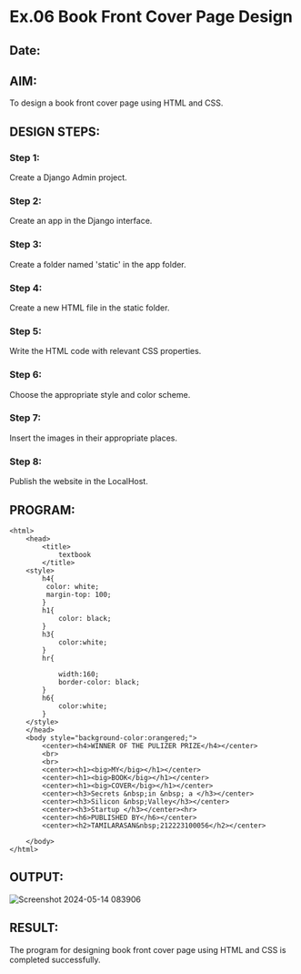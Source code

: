# Ex.06 Book Front Cover Page Design
## Date:

## AIM:
To design a book front cover page using HTML and CSS.

## DESIGN STEPS:

### Step 1:
Create a Django Admin project.

### Step 2:
Create an app in the Django interface.

### Step 3:
Create a folder named 'static' in the app folder.

### Step 4:
Create a new HTML file in the static folder.

### Step 5:
Write the HTML code with relevant CSS properties.

### Step 6:
Choose the appropriate style and color scheme.

### Step 7:
Insert the images in their appropriate places.

### Step 8:
Publish the website in the LocalHost.

## PROGRAM:
```
<html>
    <head>
        <title>
            textbook
        </title>
    <style>
        h4{
         color: white;
         margin-top: 100;
        }
        h1{
            color: black;
        }
        h3{
            color:white;
        }
        hr{
           
            width:160;
            border-color: black;
        }
        h6{
            color:white;
        }
    </style>
    </head>
    <body style="background-color:orangered;">
        <center><h4>WINNER OF THE PULIZER PRIZE</h4></center>
        <br>
        <br>
        <center><h1><big>MY</big></h1></center>
        <center><h1><big>BOOK</big></h1></center>
        <center><h1><big>COVER</big></h1></center>
        <center><h3>Secrets &nbsp;in &nbsp; a </h3></center>
        <center><h3>Silicon &nbsp;Valley</h3></center>
        <center><h3>Startup </h3></center><hr>
        <center><h6>PUBLISHED BY</h6></center>
        <center><h2>TAMILARASAN&nbsp;212223100056</h2></center>
       
    </body>
</html>
```

## OUTPUT:
![Screenshot 2024-05-14 083906](https://github.com/KSTamilarasan17/cover./assets/138849236/2f34cc87-45f0-4d37-a086-c6b578fd2073)


## RESULT:
The program for designing book front cover page using HTML and CSS is completed successfully.
